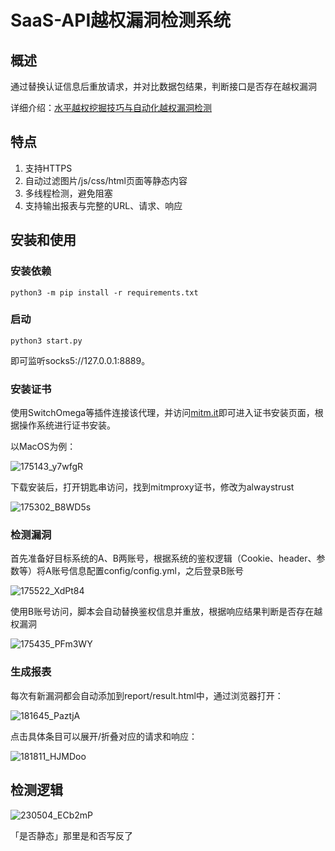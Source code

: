 # SaaS-API越权漏洞检测系统

## 概述

通过替换认证信息后重放请求，并对比数据包结果，判断接口是否存在越权漏洞

详细介绍：[水平越权挖掘技巧与自动化越权漏洞检测](https://www.gem-love.com/2023/01/26/%E6%B0%B4%E5%B9%B3%E8%B6%8A%E6%9D%83%E6%8C%96%E6%8E%98%E6%8A%80%E5%B7%A7%E4%B8%8E%E8%87%AA%E5%8A%A8%E5%8C%96%E8%B6%8A%E6%9D%83%E6%BC%8F%E6%B4%9E%E6%A3%80%E6%B5%8B/)

## 特点

1. 支持HTTPS
2. 自动过滤图片/js/css/html页面等静态内容
3. 多线程检测，避免阻塞
4. 支持输出报表与完整的URL、请求、响应

## 安装和使用

### 安装依赖

```
python3 -m pip install -r requirements.txt
```

### 启动

```
python3 start.py
```

即可监听socks5://127.0.0.1:8889。

### 安装证书

使用SwitchOmega等插件连接该代理，并访问[mitm.it](http://mitm.it)即可进入证书安装页面，根据操作系统进行证书安装。

以MacOS为例：

![175143_y7wfgR](http://cdn2.pic.y1ng.vip/uPic/2023/01/25/175143_y7wfgR.png)

下载安装后，打开钥匙串访问，找到mitmproxy证书，修改为alwaystrust

![175302_B8WD5s](http://cdn2.pic.y1ng.vip/uPic/2023/01/25/175302_B8WD5s.png)

### 检测漏洞

首先准备好目标系统的A、B两账号，根据系统的鉴权逻辑（Cookie、header、参数等）将A账号信息配置config/config.yml，之后登录B账号

![175522_XdPt84](http://cdn2.pic.y1ng.vip/uPic/2023/01/25/175522_XdPt84.png)

使用B账号访问，脚本会自动替换鉴权信息并重放，根据响应结果判断是否存在越权漏洞

![175435_PFm3WY](http://cdn2.pic.y1ng.vip/uPic/2023/01/25/175435_PFm3WY.png)

### 生成报表

每次有新漏洞都会自动添加到report/result.html中，通过浏览器打开：

![181645_PaztjA](http://cdn2.pic.y1ng.vip/uPic/2023/01/25/181645_PaztjA.png)

点击具体条目可以展开/折叠对应的请求和响应：

![181811_HJMDoo](http://cdn2.pic.y1ng.vip/uPic/2023/01/25/181811_HJMDoo.png)

## 检测逻辑

![230504_ECb2mP](http://cdn2.pic.y1ng.vip/uPic/2023/01/26/230504_ECb2mP.jpg)

「是否静态」那里是和否写反了